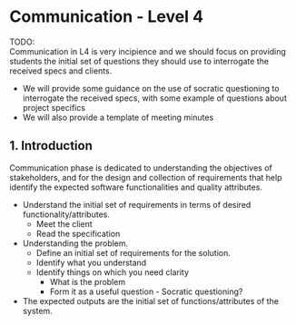 # Communication - Level 4

TODO:  
Communication in L4 is very incipience and we should focus on providing students the initial set of questions they should use to interrogate the received specs and clients.
* We will provide some guidance on the use of socratic questioning to interrogate the received specs, with some example of questions about project specifics
* We will also provide a template of meeting minutes


## 1. Introduction

Communication phase is dedicated to understanding the objectives of stakeholders, and for the design and collection of requirements that help identify the expected software functionalities and quality attributes.

- Understand the initial set of requirements in terms of desired functionality/attributes.
  - Meet the client
  - Read the specification
- Understanding the problem.
  - Define an initial set of requirements for the solution.
  - Identify what you understand
  - Identify things on which you need clarity  
    - What is the problem
    - Form it as a useful question - Socratic questioning?  
- The expected outputs are the initial set of functions/attributes of the system.
